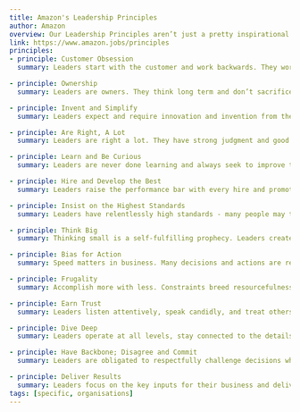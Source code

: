 ```yaml
---
title: Amazon's Leadership Principles
author: Amazon
overview: Our Leadership Principles aren’t just a pretty inspirational wall hanging. These Principles work hard, just like we do. Amazonians use them, every day, whether they’re discussing ideas for new projects, deciding on the best solution for a customer’s problem, or interviewing candidates. It’s just one of the things that makes Amazon peculiar.
link: https://www.amazon.jobs/principles
principles:
- principle: Customer Obsession
  summary: Leaders start with the customer and work backwards. They work vigorously to earn and keep customer trust. Although leaders pay attention to competitors, they obsess over customers.

- principle: Ownership
  summary: Leaders are owners. They think long term and don’t sacrifice long-term value for short-term results. They act on behalf of the entire company, beyond just their own team. They never say “that’s not my job".&nbsp;

- principle: Invent and Simplify
  summary: Leaders expect and require innovation and invention from their teams and always find ways to simplify. They are externally aware, look for new ideas from everywhere, and are not limited by “not invented here". As we do new things, we accept that we may be misunderstood for long periods of time.

- principle: Are Right, A Lot
  summary: Leaders are right a lot. They have strong judgment and good instincts. They seek diverse perspectives and work to disconfirm their beliefs.

- principle: Learn and Be Curious
  summary: Leaders are never done learning and always seek to improve themselves. They are curious about new possibilities and act to explore them.

- principle: Hire and Develop the Best
  summary: Leaders raise the performance bar with every hire and promotion. They recognize exceptional talent, and willingly move them throughout the organization. Leaders develop leaders and take seriously their role in coaching others. We work on behalf of our people to invent mechanisms for development like Career Choice.

- principle: Insist on the Highest Standards
  summary: Leaders have relentlessly high standards - many people may think these standards are unreasonably high. Leaders are continually raising the bar and driving their teams to deliver high quality products, services and processes. Leaders ensure that defects do not get sent down the line and that problems are fixed so they stay fixed.

- principle: Think Big
  summary: Thinking small is a self-fulfilling prophecy. Leaders create and communicate a bold direction that inspires results. They think differently and look around corners for ways to serve customers.

- principle: Bias for Action
  summary: Speed matters in business. Many decisions and actions are reversible and do not need extensive study. We value calculated risk taking.

- principle: Frugality
  summary: Accomplish more with less. Constraints breed resourcefulness, self-sufficiency and invention. There are no extra points for growing headcount, budget size or fixed expense.

- principle: Earn Trust
  summary: Leaders listen attentively, speak candidly, and treat others respectfully. They are vocally self-critical, even when doing so is awkward or embarrassing.&nbsp;Leaders do not believe their or their team’s body odor smells of perfume. They benchmark themselves and their teams against the best.

- principle: Dive Deep
  summary: Leaders operate at all levels, stay connected to the details, audit frequently, and are skeptical when metrics and anecdote differ. No task is beneath them.

- principle: Have Backbone; Disagree and Commit
  summary: Leaders are obligated to respectfully challenge decisions when they disagree, even when doing so is uncomfortable or exhausting. Leaders have conviction and are tenacious. They do not compromise for the sake of social cohesion. Once a decision is determined, they commit wholly.

- principle: Deliver Results
  summary: Leaders focus on the key inputs for their business and deliver them with the right quality and in a timely fashion. Despite setbacks, they rise to the occasion and never settle.
tags: [specific, organisations]  
---
```

